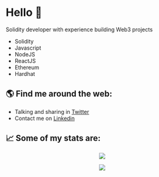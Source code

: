 # Hello 🐺 

Solidity developer with experience building Web3 projects

- Solidity
- Javascript
- NodeJS
- ReactJS
- Ethereum
- Hardhat



## 🌎 Find me around the web:
- Talking and sharing in <a href="https://twitter.com/0xefrain">Twitter</a>
- Contact me on <a href="https://www.linkedin.com/in/efraincuello/">Linkedin</a>



## 📈 Some of my stats are:
<p align="center">
  <img align="" src="https://github-readme-stats.vercel.app/api?username=0xefrain&theme=nightowl&show_icons=true&hide=contribs" />
</p>
<p align="center">
  <img align="" src="https://visitor-badge.laobi.icu/badge?page_id=0xefrain.0xefrain" />
</p>

